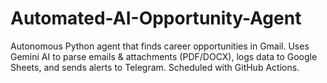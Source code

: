 # Automated-AI-Opportunity-Agent
Autonomous Python agent that finds career opportunities in Gmail. Uses Gemini AI to parse emails &amp; attachments (PDF/DOCX), logs data to Google Sheets, and sends alerts to Telegram. Scheduled with GitHub Actions.
